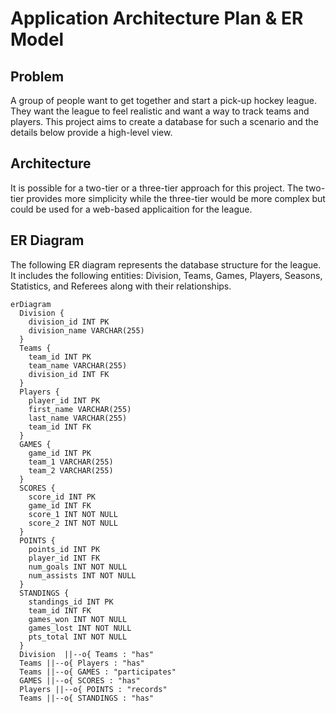 
# Application Architecture Plan & ER Model
## Problem 
A group of people want to get together and start a pick-up hockey league. They want the league to feel realistic and want a way to track teams and players. This project aims to create a database for such a scenario and the details below provide a high-level view. 

## Architecture 
It is possible for a two-tier or a three-tier approach for this project. The two-tier provides more simplicity while the three-tier would be more complex but could be used for a web-based applicaition for the league. 

## ER Diagram

The following ER diagram represents the database structure for the league. It includes the following entities: Division, Teams, Games, Players, Seasons, Statistics, and Referees along with their relationships. 

```mermaid
erDiagram
  Division {
    division_id INT PK
    division_name VARCHAR(255)
  }
  Teams {
    team_id INT PK
    team_name VARCHAR(255)
    division_id INT FK
  }
  Players {
    player_id INT PK
    first_name VARCHAR(255)
    last_name VARCHAR(255)
    team_id INT FK
  }
  GAMES {
    game_id INT PK
    team_1 VARCHAR(255)
    team_2 VARCHAR(255)
  }
  SCORES {
    score_id INT PK
    game_id INT FK
    score_1 INT NOT NULL
    score_2 INT NOT NULL
  }
  POINTS {
    points_id INT PK
    player_id INT FK
    num_goals INT NOT NULL
    num_assists INT NOT NULL
  }
  STANDINGS {
    standings_id INT PK
    team_id INT FK
    games_won INT NOT NULL
    games_lost INT NOT NULL
    pts_total INT NOT NULL
  }
  Division  ||--o{ Teams : "has"
  Teams ||--o{ Players : "has"
  Teams ||--o{ GAMES : "participates"
  GAMES ||--o{ SCORES : "has"
  Players ||--o{ POINTS : "records"
  Teams ||--o{ STANDINGS : "has"


```
